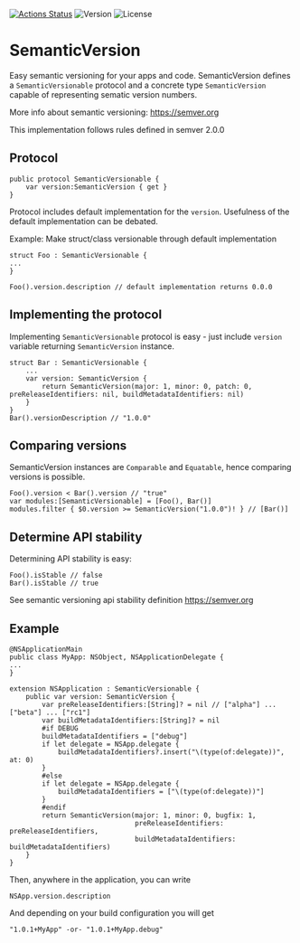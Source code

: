 [![Actions Status](https://github.com/gallinapassus/SemanticVersion/workflows/Tests/badge.svg)](https://github.com/gallinapassus/SemanticVersion/actions)
![Version](https://img.shields.io/static/v1?label=Version&message=0.1.0&color=green)
![License](https://img.shields.io/static/v1?label=License&message=CC0&color=green)

# SemanticVersion

Easy semantic versioning for your apps and code. SemanticVersion defines a `SemanticVersionable` protocol and a concrete type `SemanticVersion` capable of representing sematic version numbers.

More info about semantic versioning: https://semver.org

This implementation follows rules defined in semver 2.0.0

## Protocol

    public protocol SemanticVersionable {
        var version:SemanticVersion { get }
    }

Protocol includes default implementation for the `version`. Usefulness of the default implementation can be debated.

Example: Make struct/class versionable through default implementation

    struct Foo : SemanticVersionable {
    ...
    }
    
    Foo().version.description // default implementation returns 0.0.0

## Implementing the protocol

Implementing `SemanticVersionable` protocol is easy - just include `version` variable returning `SemanticVersion` instance.

    struct Bar : SemanticVersionable {
        ...
        var version: SemanticVersion {
            return SemanticVersion(major: 1, minor: 0, patch: 0, preReleaseIdentifiers: nil, buildMetadataIdentifiers: nil)
        }
    }
    Bar().versionDescription // "1.0.0"

## Comparing versions

SemanticVersion instances are `Comparable` and `Equatable`, hence comparing versions is possible.

    Foo().version < Bar().version // "true"
    var modules:[SemanticVersionable] = [Foo(), Bar()]
    modules.filter { $0.version >= SemanticVersion("1.0.0")! } // [Bar()]
    
## Determine API stability

Determining API stability is easy:

    Foo().isStable // false
    Bar().isStable // true

See semantic versioning api stability definition https://semver.org

## Example

    @NSApplicationMain
    public class MyApp: NSObject, NSApplicationDelegate {
    ...
    }

    extension NSApplication : SemanticVersionable {
        public var version: SemanticVersion {
            var preReleaseIdentifiers:[String]? = nil // ["alpha"] ... ["beta"] ... ["rc1"]
            var buildMetadataIdentifiers:[String]? = nil
            #if DEBUG
            buildMetadataIdentifiers = ["debug"]
            if let delegate = NSApp.delegate {
                buildMetadataIdentifiers?.insert("\(type(of:delegate))", at: 0)
            }
            #else
            if let delegate = NSApp.delegate {
                buildMetadataIdentifiers = ["\(type(of:delegate))"]
            }
            #endif
            return SemanticVersion(major: 1, minor: 0, bugfix: 1,
                                   preReleaseIdentifiers: preReleaseIdentifiers,
                                   buildMetadataIdentifiers: buildMetadataIdentifiers)
        }
    }

Then, anywhere in the application, you can write

    NSApp.version.description
    
And depending on your build configuration you will get

    "1.0.1+MyApp" -or- "1.0.1+MyApp.debug"
